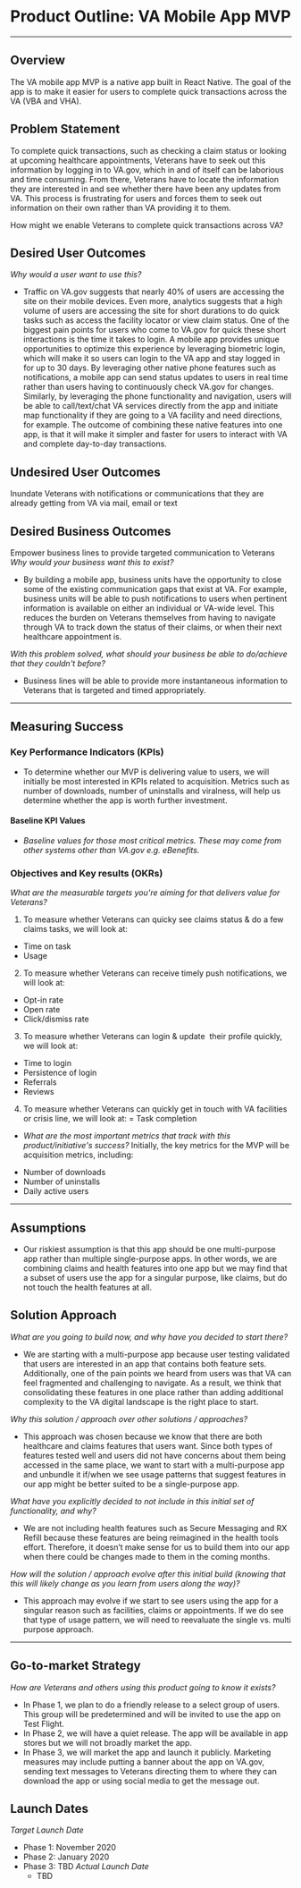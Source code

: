 # Product Outline: VA Mobile App MVP
---

## Overview
The VA mobile app MVP is a native app built in React Native. The goal of the app is to make it easier for users to complete quick transactions across the VA (VBA and VHA).

## Problem Statement
To complete quick transactions, such as checking a claim status or looking at upcoming healthcare appointments, Veterans have to seek out this information by logging in to VA.gov, which in and of itself can be laborious and time consuming. From there, Veterans have to locate the information they are interested in and see whether there have been any updates from VA. This process is frustrating for users and forces them to seek out information on their own rather than VA providing it to them.

How might we enable Veterans to complete quick transactions across VA? 

## Desired User Outcomes

*Why would a user want to use this?*
- Traffic on VA.gov suggests that nearly 40% of users are accessing the site on their mobile devices. Even more, analytics suggests that a high volume of users are accessing the site for short durations to do quick tasks such as access the facility locator or view claim status. 
One of the biggest pain points for users who come to VA.gov for quick these short interactions is the time it takes to login. A mobile app provides unique opportunities to optimize this experience by leveraging biometric login, which will make it so users can login to the VA app and stay logged in for up to 30 days.
By leveraging other native phone features such as notifications, a mobile app can send status updates to users in real time rather than users having to continuously check VA.gov for changes. Similarly, by leveraging the phone functionality and navigation, users will be able to call/text/chat VA services directly from the app and initiate map functionality if they are going to a VA facility and need directions, for example. 
The outcome of combining these native features into one app, is that it will make it simpler and faster for users to interact with VA and complete day-to-day transactions.
## Undesired User Outcomes
Inundate Veterans with notifications or communications that they are already getting from VA via mail, email or text
## Desired Business Outcomes
Empower business lines to provide targeted communication to Veterans
*Why would your business want this to exist?*
- By building a mobile app, business units have the opportunity to close some of the existing communication gaps that exist at VA. For example, business units will be able to push notifications to users when pertinent information is available on either an individual or VA-wide level. This reduces the burden on Veterans themselves from having to navigate through VA to track down the status of their claims, or when their next healthcare appointment is. 

*With this problem solved, what should your business be able to do/achieve that they couldn't before?*
- Business lines will be able to provide more instantaneous information to Veterans that is targeted and timed appropriately. 


---
## Measuring Success

### Key Performance Indicators (KPIs)


- To determine whether our MVP is delivering value to users, we will initially be most interested in KPIs related to acquisition. Metrics such as number of downloads, number of uninstalls and viralness, will help us determine whether the app is worth further investment. 
#### Baseline KPI Values
* _Baseline values for those most critical metrics. These may come from other systems other than VA.gov e.g. eBenefits._

### Objectives and Key results (OKRs)
_What are the measurable targets you're aiming for that delivers value for Veterans?_

1. To measure whether Veterans can quicky see claims status & do a few claims tasks, we will look at:
- Time on task
- Usage 
2. To measure whether Veterans can receive timely push notifications, we will look at:
- Opt-in rate
- Open rate
- Click/dismiss rate 
3. To measure whether Veterans can login & update  their profile quickly, we will look at:
- Time to login
- Persistence of login
- Referrals
- Reviews
4. To measure whether Veterans can quickly get in touch with VA facilities or crisis line, we will look at: 
= Task completion
* _What are the most important metrics that track with this product/initiative's success?_
Initially, the key metrics for the MVP will be acquisition metrics, including:
- Number of downloads
- Number of uninstalls
- Daily active users



---

## Assumptions

- Our riskiest assumption is that this app should be one multi-purpose app rather than multiple single-purpose apps. In other words, we are combining claims and health features into one app but we may find that a subset of users use the app for a singular purpose, like claims, but do not touch the health features at all.
## Solution Approach

*What are you going to build now, and why have you decided to start there?*
- We are starting with a multi-purpose app because user testing validated that users are interested in an app that contains both feature sets. 
Additionally, one of the pain points we heard from users was that VA can feel fragmented and challenging to navigate. As a result, we think that consolidating these features in one place rather than adding additional complexity to the VA digital landscape is the right place to start.

*Why this solution / approach over other solutions / approaches?*
- This approach was chosen because we know that there are both healthcare and claims features that users want. Since both types of features tested well and users did not have concerns about them being accessed in the same place, we want to start with a multi-purpose app and unbundle it if/when we see usage patterns that suggest features in our app might be better suited to be a single-purpose app.

*What have you explicitly decided to not include in this initial set of functionality, and why?*
- We are not including health features such as Secure Messaging and RX Refill because these features are being reimagined in the health tools effort. Therefore, it doesn’t make sense for us to build them into our app when there could be changes made to them in the coming months. 

*How will the solution / approach evolve after this initial build (knowing that this will likely change as you learn from users along the way)?*
- This approach may evolve if we start to see users using the app for a singular reason such as facilities, claims or appointments. If we do see that type of usage pattern, we will need to reevaluate the single vs. multi purpose approach. 
--- 

## Go-to-market Strategy
*How are Veterans and others using this product going to know it exists?*
- In Phase 1, we plan to do a friendly release to a select group of users. This group will be predetermined and will be invited to use the app on Test Flight.
- In Phase 2, we will have a quiet release. The app will be available in app stores but we will not broadly market the app.
- In Phase 3, we will market the app and launch it publicly. Marketing measures may include putting a banner about the app on VA.gov, sending text messages to Veterans directing them to where they can download the app or using social media to get the message out.

## Launch Dates
*Target Launch Date*
- Phase 1: November 2020
- Phase 2: January 2020
- Phase 3: TBD
*Actual Launch Date* 
  - TBD
